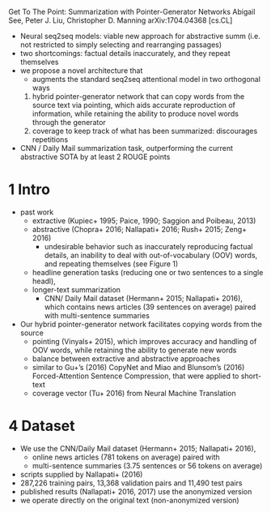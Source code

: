 Get To The Point: Summarization with Pointer-Generator Networks
Abigail See, Peter J. Liu, Christopher D. Manning
arXiv:1704.04368 [cs.CL]

* Neural seq2seq models: viable new approach for abstractive summ
  (i.e. not restricted to simply selecting and rearranging passages)
* two shortcomings: factual details inaccurately, and they repeat themselves
* we propose a novel architecture that
  * augments the standard seq2seq attentional model in two orthogonal ways
  1. hybrid pointer-generator network that can 
    copy words from the source text via pointing, which 
    aids accurate reproduction of information, while 
    retaining the ability to produce novel words through the generator
  2. coverage to keep track of what has been summarized: discourages repetitions
* CNN / Daily Mail summarization task, 
  outperforming the current abstractive SOTA by at least 2 ROUGE points

# 1 Intro

* past work
  * extractive (Kupiec+ 1995; Paice, 1990; Saggion and Poibeau, 2013)
  * abstractive (Chopra+ 2016; Nallapati+ 2016; Rush+ 2015; Zeng+ 2016)
    * undesirable behavior such as
      inaccurately reproducing factual details, an
      inability to deal with out-of-vocabulary (OOV) words, and
      repeating themselves (see Figure 1)
  * headline generation tasks (reducing one or two sentences to a single headl),
  * longer-text summarization
    * CNN/ Daily Mail dataset (Hermann+ 2015; Nallapati+ 2016), which contains
      news articles (39 sentences on average) paired with
      multi-sentence summaries
* Our hybrid pointer-generator network facilitates copying words from the source
  * pointing (Vinyals+ 2015), which improves accuracy and handling of OOV words,
    while retaining the ability to generate new words
  * balance between extractive and abstractive approaches
  * similar to Gu+’s (2016) CopyNet and Miao and Blunsom’s (2016)
    Forced-Attention Sentence Compression, that were applied to short-text
  * coverage vector (Tu+ 2016) from Neural Machine Translation

# 4 Dataset

* We use the CNN/Daily Mail dataset (Hermann+ 2015; Nallapati+ 2016),
  * online news articles (781 tokens on average) paired with
  * multi-sentence summaries (3.75 sentences or 56 tokens on average)
* scripts supplied by Nallapati+ (2016)
* 287,226 training pairs, 13,368 validation pairs and 11,490 test pairs
* published results (Nallapati+ 2016, 2017) use the anonymized version
* we operate directly on the original text (non-anonymized version)
